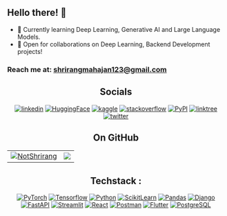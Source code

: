 <h2>Hello there! 🤖</h2>

<p>

- 🌱 Currently learning Deep Learning, Generative AI and Large Language Models.<br>
- 👯 Open for collaborations on Deep Learning, Backend Development projects!

### Reach me at: <a href="mailto:shrirangmahajan123@gmail.com">shrirangmahajan123@gmail.com</a>

<div align="center">
 
## Socials

[![linkedin](https://img.shields.io/badge/LinkedIn-0077B5?style=for-the-badge&logo=linkedin&logoColor=white)](https://www.linkedin.com/in/shrirang-mahajan/)
[![HuggingFace](https://img.shields.io/badge/huggingface-FFCA1B?style=for-the-badge&logo=huggingface&logoColor=black)](https://huggingface.co/NotShrirang)
[![kaggle](https://img.shields.io/badge/kaggle-0077B5?style=for-the-badge&logo=kaggle&logoColor=white)](https://www.kaggle.com/notshrirang)
[![stackoverflow](https://img.shields.io/badge/Stack_Overflow-FE7A16?style=for-the-badge&logo=stack-overflow&logoColor=white)](https://stackoverflow.com/users/17353907/shrirang-mahajan)
[![PyPI](https://img.shields.io/badge/pypi-blue?style=for-the-badge&logo=pypi&logoColor=yellow)](https://pypi.org/user/NotShrirang/)
[![linktree](https://img.shields.io/badge/linktree-39E09B?style=for-the-badge&logo=linktree&logoColor=white)](https://linktr.ee/shrirangmahajan)
[![twitter](https://img.shields.io/badge/Twitter-1DA1F2?style=for-the-badge&logo=twitter&logoColor=white)](https://twitter.com/sm_9502)


</div>

<h2 align="center">On GitHub</h2>
<table align="center">
  <tr>
    <td>
     <a href="https://github.com/NotShrirang">
      <img align="center" src="https://github-readme-stats.vercel.app/api?username=NotShrirang&show_icons=true&locale=en&theme=gotham" alt="NotShrirang" />
     </a>
    </td>
    <td>
     <a href="https://github.com/NotShrirang">
     <img align="center" src="https://github-readme-stats.vercel.app/api/top-langs/?username=NotShrirang&langs_count=10&https://github.com/NotShrirang/github-readme-stats&locale=en&layout=compact&theme=gotham&exclude_repo=MP-Assignments"/>
     </a> 
     </td>
  </tr>
 </table>

<div align="center">
 
## Techstack :
[![PyTorch](https://img.shields.io/badge/pytorch-white?style=for-the-badge&logo=pytorch&logoColor=orange)](https://pytorch.org/)
[![Tensorflow](https://img.shields.io/badge/tensorflow-orange?style=for-the-badge&logo=tensorflow&logoColor=white)](https://www.tensorflow.org/)
[![Python](https://img.shields.io/badge/python-blue?style=for-the-badge&logo=python&logoColor=white)](https://python.org)
[![ScikitLearn](https://img.shields.io/badge/scikit--learn-white.svg?style=for-the-badge&logo=scikit-learn&logoColor=black)](https://scikit-learn.org/)
[![Pandas](https://img.shields.io/badge/pandas-%23150458.svg?style=for-the-badge&logo=pandas&logoColor=white)](https://pandas.pydata.org/)
[![Django](https://img.shields.io/badge/django-success?style=for-the-badge&logo=django&logoColor=black)](https://www.djangoproject.com/)
[![FastAPI](https://img.shields.io/badge/fastapi-success?style=for-the-badge&logo=fastapi&logoColor=black)](https://fastapi.tiangolo.com/)
[![Streamlit](https://img.shields.io/badge/streamlit-FF4B4B?style=for-the-badge&logo=streamlit&logoColor=black)](https://streamlit.io/)
[![React](https://img.shields.io/badge/react-0D6D8C?style=for-the-badge&logo=react&logoColor=white)](https://react.dev/)
[![Postman](https://img.shields.io/badge/postman-orange?style=for-the-badge&logo=postman&logoColor=black)](https://www.postman.com/)
[![Flutter](https://img.shields.io/badge/flutter-blue?style=for-the-badge&logo=flutter&logoColor=white)](https://flutter.dev/)
[![PostgreSQL](https://img.shields.io/badge/postgresql-336791?style=for-the-badge&logo=postgresql&logoColor=white)]([https://www.mysql.com/](https://www.postgresql.org/))

</div>
